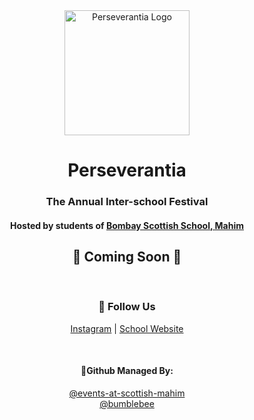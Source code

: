 <div align="center">

  <img src="https://static.wixstatic.com/media/ed81f5_8df05af3e7524dafab639abced71ab32~mv2.png/v1/fill/w_480,h_477,al_c,q_85,usm_0.66_1.00_0.01,enc_avif,quality_auto/ed81f5_8df05af3e7524dafab639abced71ab32~mv2.png" alt="Perseverantia Logo" width="200" height="200"/>

  <h1>Perseverantia</h1>
  <h3>The Annual Inter-school Festival</h3>
  <h4>Hosted by students of <a href="https://bombayscottishmahim.in/" target="_blank">Bombay Scottish School, Mahim</a></h4>

  <h2>🎉 Coming Soon 🎉</h2>

  <br/>

  <div>
    <h3>🔗 Follow Us</h3>
    <p>
      <a href="https://www.instagram.com/bss.perseverantia" target="_blank">Instagram</a> |
      <a href="https://bombayscottishmahim.in/" target="_blank">School Website</a>
    </p>
  </div>

  <br/>

  <div>
    <h4>📌Github Managed By:</h4>
    <p>
      <a href="https://github.com/events-at-scottish-mahim" target="_blank">@events-at-scottish-mahim</a><br/>
      <a href="https://github.com/Bumblebee-3" target="_blank">@bumblebee</a>
    </p>
  </div>

</div>
